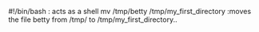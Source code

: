 #!/bin/bash : acts as a shell
mv /tmp/betty /tmp/my_first_directory :moves the file betty from /tmp/ to /tmp/my_first_directory..
